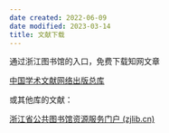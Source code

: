 ```yaml
---
date created: 2022-06-09
date modified: 2023-03-14
title: 文献下载
---
```


通过浙江图书馆的入口，免费下载知网文章

[中国学术文献网络出版总库](http://61.175.198.136:8083/rwt/288/http/GEZC6MJZFZZUPLSSG63B/kns55/brief/result.aspx)

或其他库的文献：

[浙江省公共图书馆资源服务门户 (zjlib.cn)](http://zjisa.zjlib.cn/home/zy_home.jsp)
